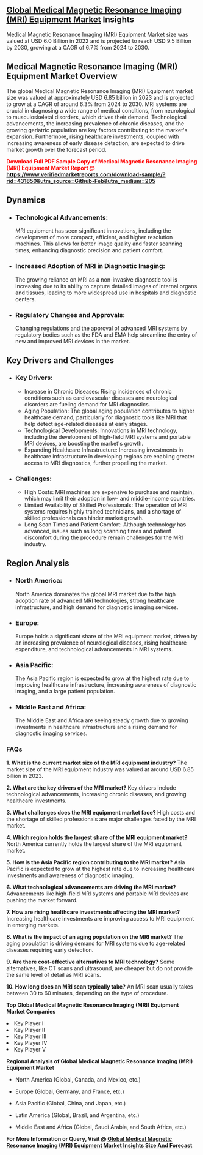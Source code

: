 <h2><a href="https://www.verifiedmarketreports.com/download-sample/?rid=431850&amp;utm_source=Github&amp;utm_medium=205" target="_blank">Global Medical Magnetic Resonance Imaging (MRI) Equipment Market</a> Insights</h2><p>Medical Magnetic Resonance Imaging (MRI) Equipment Market size was valued at USD 6.0 Billion in 2022 and is projected to reach USD 9.5 Billion by 2030, growing at a CAGR of 6.7% from 2024 to 2030.</p><p> <h2>Medical Magnetic Resonance Imaging (MRI) Equipment Market Overview</h2> <p>The global Medical Magnetic Resonance Imaging (MRI) Equipment market size was valued at approximately USD 6.85 billion in 2023 and is projected to grow at a CAGR of around 6.3% from 2024 to 2030. MRI systems are crucial in diagnosing a wide range of medical conditions, from neurological to musculoskeletal disorders, which drives their demand. Technological advancements, the increasing prevalence of chronic diseases, and the growing geriatric population are key factors contributing to the market's expansion. Furthermore, rising healthcare investments, coupled with increasing awareness of early disease detection, are expected to drive market growth over the forecast period.</p> <p><strong><p><span class=""><span style="color: #ff0000;"><strong>Download Full PDF Sample Copy of Medical Magnetic Resonance Imaging (MRI) Equipment Market Report</strong> @ </span><a href="https://www.verifiedmarketreports.com/download-sample/?rid=431850&amp;utm_source=Github-Feb&amp;utm_medium=205" target="_blank">https://www.verifiedmarketreports.com/download-sample/?rid=431850&amp;utm_source=Github-Feb&amp;utm_medium=205</a></span></p></strong></p> <h2>Dynamics</h2> <ul> <li><h3>Technological Advancements:</h3> MRI equipment has seen significant innovations, including the development of more compact, efficient, and higher resolution machines. This allows for better image quality and faster scanning times, enhancing diagnostic precision and patient comfort.</li> <li><h3>Increased Adoption of MRI in Diagnostic Imaging:</h3> The growing reliance on MRI as a non-invasive diagnostic tool is increasing due to its ability to capture detailed images of internal organs and tissues, leading to more widespread use in hospitals and diagnostic centers.</li> <li><h3>Regulatory Changes and Approvals:</h3> Changing regulations and the approval of advanced MRI systems by regulatory bodies such as the FDA and EMA help streamline the entry of new and improved MRI devices in the market.</li> </ul> <h2>Key Drivers and Challenges</h2> <ul> <li><h3>Key Drivers:</h3> <ul> <li>Increase in Chronic Diseases: Rising incidences of chronic conditions such as cardiovascular diseases and neurological disorders are fueling demand for MRI diagnostics.</li> <li>Aging Population: The global aging population contributes to higher healthcare demand, particularly for diagnostic tools like MRI that help detect age-related diseases at early stages.</li> <li>Technological Developments: Innovations in MRI technology, including the development of high-field MRI systems and portable MRI devices, are boosting the market's growth.</li> <li>Expanding Healthcare Infrastructure: Increasing investments in healthcare infrastructure in developing regions are enabling greater access to MRI diagnostics, further propelling the market.</li> </ul> </li> <li><h3>Challenges:</h3> <ul> <li>High Costs: MRI machines are expensive to purchase and maintain, which may limit their adoption in low- and middle-income countries.</li> <li>Limited Availability of Skilled Professionals: The operation of MRI systems requires highly trained technicians, and a shortage of skilled professionals can hinder market growth.</li> <li>Long Scan Times and Patient Comfort: Although technology has advanced, issues such as long scanning times and patient discomfort during the procedure remain challenges for the MRI industry.</li> </ul> </li> </ul> <h2>Region Analysis</h2> <ul> <li><h3>North America:</h3> North America dominates the global MRI market due to the high adoption rate of advanced MRI technologies, strong healthcare infrastructure, and high demand for diagnostic imaging services.</li> <li><h3>Europe:</h3> Europe holds a significant share of the MRI equipment market, driven by an increasing prevalence of neurological diseases, rising healthcare expenditure, and technological advancements in MRI systems.</li> <li><h3>Asia Pacific:</h3> The Asia Pacific region is expected to grow at the highest rate due to improving healthcare infrastructure, increasing awareness of diagnostic imaging, and a large patient population.</li> <li><h3>Middle East and Africa:</h3> The Middle East and Africa are seeing steady growth due to growing investments in healthcare infrastructure and a rising demand for diagnostic imaging services.</li> </ul> <h3>FAQs</h3> <p><strong>1. What is the current market size of the MRI equipment industry?</strong> The market size of the MRI equipment industry was valued at around USD 6.85 billion in 2023.</p> <p><strong>2. What are the key drivers of the MRI market?</strong> Key drivers include technological advancements, increasing chronic diseases, and growing healthcare investments.</p> <p><strong>3. What challenges does the MRI equipment market face?</strong> High costs and the shortage of skilled professionals are major challenges faced by the MRI market.</p> <p><strong>4. Which region holds the largest share of the MRI equipment market?</strong> North America currently holds the largest share of the MRI equipment market.</p> <p><strong>5. How is the Asia Pacific region contributing to the MRI market?</strong> Asia Pacific is expected to grow at the highest rate due to increasing healthcare investments and awareness of diagnostic imaging.</p> <p><strong>6. What technological advancements are driving the MRI market?</strong> Advancements like high-field MRI systems and portable MRI devices are pushing the market forward.</p> <p><strong>7. How are rising healthcare investments affecting the MRI market?</strong> Increasing healthcare investments are improving access to MRI equipment in emerging markets.</p> <p><strong>8. What is the impact of an aging population on the MRI market?</strong> The aging population is driving demand for MRI systems due to age-related diseases requiring early detection.</p> <p><strong>9. Are there cost-effective alternatives to MRI technology?</strong> Some alternatives, like CT scans and ultrasound, are cheaper but do not provide the same level of detail as MRI scans.</p> <p><strong>10. How long does an MRI scan typically take?</strong> An MRI scan usually takes between 30 to 60 minutes, depending on the type of procedure.</p> </p><p><strong>Top Global Medical Magnetic Resonance Imaging (MRI) Equipment Market Companies</strong></p><div data-test-id=""><p><li>Key Player I</li><li> Key Player II</li><li> Key Player III</li><li> Key Player IV</li><li> Key Player V</li></p><div><strong>Regional Analysis of&nbsp;Global Medical Magnetic Resonance Imaging (MRI) Equipment Market</strong></div><ul><li dir="ltr"><p dir="ltr">North America&nbsp;(Global, Canada, and Mexico, etc.)</p></li><li dir="ltr"><p dir="ltr">Europe (Global, Germany, and France, etc.)</p></li><li dir="ltr"><p dir="ltr">Asia Pacific&nbsp;(Global, China, and Japan, etc.)</p></li><li dir="ltr"><p dir="ltr">Latin America&nbsp;(Global, Brazil, and Argentina, etc.)</p></li><li dir="ltr">Middle East and Africa&nbsp;(Global, Saudi Arabia, and South Africa, etc.)</li></ul><p><strong>For More Information or Query, Visit @&nbsp;</strong><strong><a href="https://www.verifiedmarketreports.com/product/medical-magnetic-resonance-imaging-mri-equipment-market/?utm_source=Github&amp;utm_medium=205" target="_blank">Global Medical Magnetic Resonance Imaging (MRI) Equipment Market Insights Size And Forecast</a></strong></p></div>
